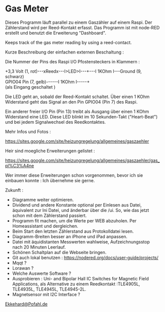 # Gas Meter

Dieses Programm läuft parallel zu einem Gaszähler auf einem Raspi. Der Zählerstand wird per Reed-Kontakt erfasst. Das Programm ist mit node-RED erstellt und benutzt die Erweiterung "Dashboard".

Keeps track of the gas meter reading by using a reed-contact.

Kurze Beschreibung der einfachen externen Beschaltung :

Die Nummer der Pins des Raspi I/O Pfostensteckers in Klammern :

+3,3 Volt (1, rot)---xReedx---I>LED>I---+---I 1KOhm I---Ground (9, schwarz)   
GPIO04 Pin (7, gelb)------I 1KOhm I-----+  
(als Eingang geschaltet )

Die LED geht an, sobald der Reed-Kontakt schaltet. Über einen 1 KOhm Widerstand geht das Signal an den Pin GPIO04 (Pin 7) des Raspi.

Ein anderer freier I/O Pin (Pin 13) treibt als Ausgang über einen 1 KOhm Widerstand eine LED. Diese LED blinkt im 10 Sekunden-Takt ("Heart-Beat") und bei jedem Signalwechsel des Reedkontaktes.

Mehr Infos und Fotos :

https://sites.google.com/site/heizungregelung/allgemeines/gaszaehler

Heir sind moegliche Erweiterungen gelistet :

https://sites.google.com/site/heizungregelung/allgemeines/gaszaehler/gas_pl%C3%A4ne

Wer immer diese Erweiterungen schon vorgenommen, bevor ich sie einbauen konnte : Ich übernehme sie gerne.

Zukunft :

* Diagramme weiter optimieren.
* Dividend und andere Konstante optional per Einlesen aus Datei, äquivalent zur Ini Datei, und änderbar über die /ui. So, wie das jetzt schon mit dem Zählerstand passiert.
* Programm fit machen, um die Werte per WEB abzuholen. Per Homeassistant und dergleichen.
* Beim Start den letzten Zählerstand aus Protokolldatei lesen.
* Diagramm-Breiten besser an iPhone und iPad anpassen.
* Datei mit äquidistanten Messwerten wahlweise, Aufzeichnungsstop nach 20 Minuten Leerlauf.
* Schönen Schaltplan auf die Webseite bringen.
* Git auch lokal benutzen : https://nodered.org/docs/user-guide/projects/
* Mqqt ?
* Lorawan ?
* Welche Auswerte Software ?
* Ausprobieren : Uni- and Bipolar Hall IC Switches for Magnetic Field Applications, als Alternative zu einem Reedkontakt :TLE4905L, TLE4935L, TLE4945L, TLE4945-2L.
* Magnetsensor mit I2C Interface ?



Ekkehard@Pofahl.de
